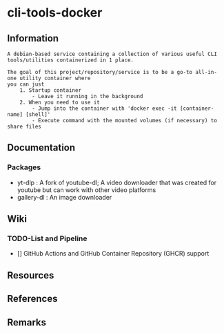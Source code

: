 # cli-tools-docker

## Information
```
A debian-based service containing a collection of various useful CLI tools/utilities containerized in 1 place.

The goal of this project/repository/service is to be a go-to all-in-one utility container where
you can just
    1. Startup container
        - Leave it running in the background
    2. When you need to use it
        - Jump into the container with 'docker exec -it [container-name] [shell]'
        - Execute command with the mounted volumes (if necessary) to share files
```

## Documentation
### Packages
+ yt-dlp     : A fork of youtube-dl; A video downloader that was created for youtube but can work with other video platforms
+ gallery-dl : An image downloader

## Wiki

### TODO-List and Pipeline
+ [] GitHub Actions and GitHub Container Repository (GHCR) support

## Resources

## References

## Remarks
